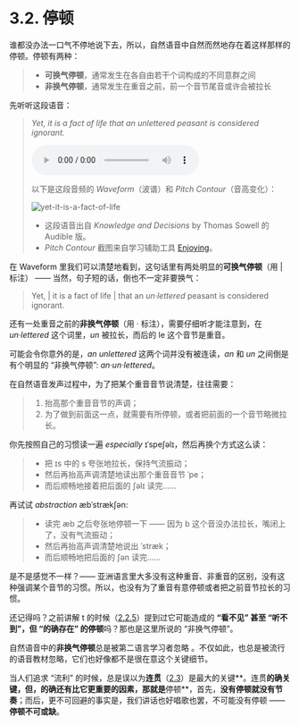 # 3.2. 停顿

谁都没办法一口气不停地说下去，所以，自然语音中自然而然地存在着这样那样的停顿。停顿有两种：

> - **可换气停顿**，通常发生在各自由若干个词构成的不同意群之间
> - **非换气停顿**，通常发生在重音之前，前一个音节尾音或许会被拉长

先听听这段语音：

> _Yet, it is a fact of life that an unlettered peasant is considered ignorant._
>
> <audio controls><source src="/audios/yet-it-is-a-fact-of-life.mp3" type="audio/mpeg">Your browser does not support the audio element.</source></audio>
>
> 以下是这段音频的 _Waveform_（波谱）和 _Pitch Contour_（音高变化）：
>
> ![yet-it-is-a-fact-of-life](/images/yet-it-is-a-fact-of-life.png)
>
> - 这段语音出自 _Knowledge and Decisions_ by Thomas Sowell 的 Audible 版。
> - _Pitch Contour_ 截图来自学习辅助工具 [Enjoying](https://github.com/zuodaotech/everyone-can-use-english)。

在 Waveform 里我们可以清楚地看到，这句话里有两处明显的**可换气停顿**（用 <span class="pho">|</span> 标注） —— 当然，句子短的话，倒也不一定非要换气：

> Yet, | it is a fact of life | that an _un·lettered_ peasant is considered ignorant.

还有一处重音之前的**非换气停顿**（用 <span class="pho">·</span> 标注），需要仔细听才能注意到，在 _un·lettered_ 这个词里，_un_ 被拉长，而后的 <span class="pho alt">le</span> 这个音节是重音。

可能会令你意外的是，_an unlettered_ 这两个词并没有被连读，_an_ 和 _un_ 之间倒是有个明显的 “非换气停顿”: _an·un·lettered_。

在自然语音发声过程中，为了把某个重音音节说清楚，往往需要：

> 1. 抬高那个重音音节的声调；
> 2. 为了做到前面这一点，就需要有所停顿，或者把前面的一个音节略微拉长。

你先按照自己的习惯读一遍 _especially_ <span class="pho alt">ɪˈspeʃəlɪ</span>，然后再换个方式这么读：

> - 把 <span class="pho alt">ɪs</span> 中的 <span class="pho">s</span> 夸张地拉长，保持气流振动；
> - 然后再抬高声调清楚地读出那个重音音节 <span class="pho alt">ˈpe</span>；
> - 而后顺畅地接着把后面的 <span class="pho alt">ʃəlɪ</span> 读完……

再试试 _abstraction_ <span class="pho alt">æbˈstrækʃən</span>:

> - 读完 <span class="pho alt">æb</span> 之后夸张地停顿一下 —— 因为 <span class="pho">b</span> 这个音没办法拉长，嘴闭上了，没有气流振动；
> - 然后再抬高声调清楚地说出 <span class="pho alt">ˈstræk</span>；
> - 而后顺畅地把后面的 <span class="pho alt">ʃən</span> 读完……

是不是感觉不一样？—— 亚洲语言里大多没有这种重音、非重音的区别，没有这种强调某个音节的习惯。所以，也没有为了重音有意停顿或者把之前音节拉长的习惯。

还记得吗？之前讲解 <span class="pho">t</span> 的时候（[2.2.5](17-td#_2-2-5-1-省音)）提到过它可能造成的 **“看不见” 甚至 “听不到”，但 “的确存在” 的停顿**吗？那也是这里所说的 “非换气停顿”。

自然语音中的**非换气停顿**总是被第二语言学习者忽略 。不仅如此，也总是被流行的语音教材忽略，它们也好像都不是很在意这个关键细节。

当人们追求 “流利” 的时候，总是误以为**连贯**（[2.3](26-catenation)）是最大的关键**。连贯**的确关键，但，的确还有比它更重要的因素，那就是**停顿**，首先，**没有停顿就没有节奏**；而后，更不可回避的事实是，我们讲话也好唱歌也罢，不可能没有停顿 —— **停顿不可或缺**。
